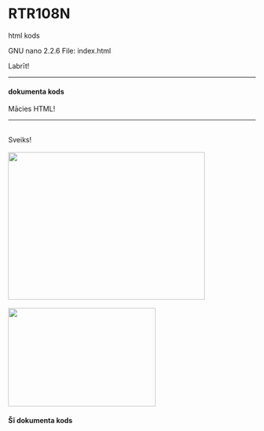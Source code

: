 # RTR108N
html kods

  GNU nano 2.2.6                   File: index.html                                              

<html>

<meta charset="UTF-8">
<title>Mans WEB dokuments</title>

Labrīt!
<hr/>
<h4>dokumenta kods</h4>
<p>Mācies HTML!</p>
<hr/>
<br/>
Sveiks!
<br/>

<br/>
<img src="file:///home/user/Desktop/web/1.png" style="width:400px;height:300px;">
<br/>
<br/>
<img src="2.png" style="width:300px;height:200px;">

<h4>Šī dokumenta kods</h4>
<pre>
<html></html>
</pre>

</html>
